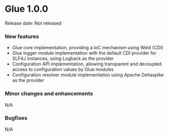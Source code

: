 # Glue 1.0.0

Release date: Not released

### New features
 - Glue core implementation, providing a IoC mechanism using Weld (CDI)
 - Glue logger module implementation with the default CDI provider for SLF4J instances, using Logback as the provider 
 - Configuration API implementation, allowing transparent and decoupled access to configuration values by Glue modules
 - Configuration resolver module implementation using Apache Deltaspike as the provider
 
### Minor changes and enhancements

N/A

### Bugfixes 

N/A
